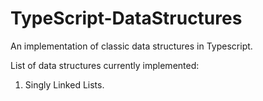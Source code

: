# TypeScript-DataStructures
An implementation of classic data structures in Typescript.

List of data structures currently implemented:
1. Singly Linked Lists.
